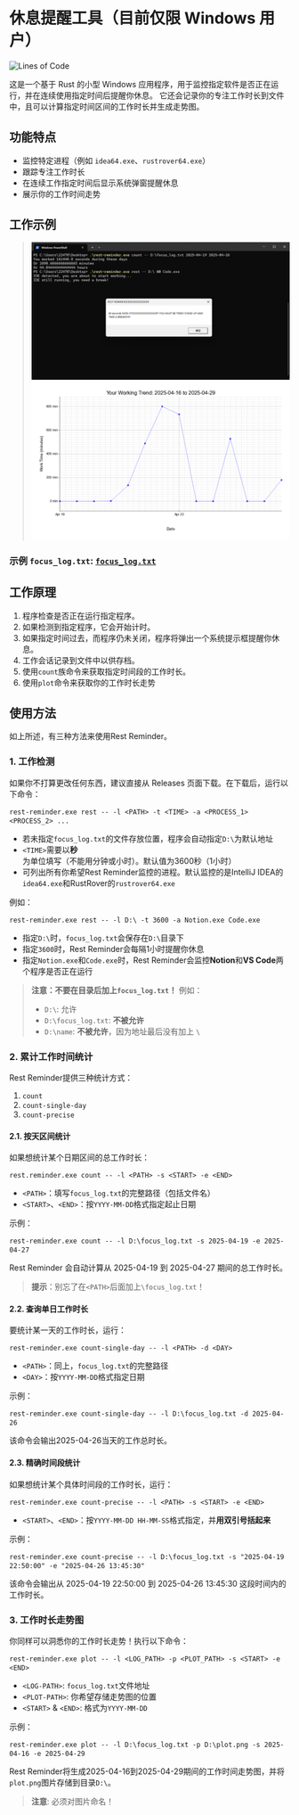 # 休息提醒工具（目前仅限 Windows 用户）

![Lines of Code](https://img.shields.io/endpoint?url=https://Emil-Stampfly-He.github.io/rest-reminder/badge.json)

这是一个基于 Rust 的小型 Windows 应用程序，用于监控指定软件是否正在运行，并在连续使用指定时间后提醒你休息。
它还会记录你的专注工作时长到文件中，且可以计算指定时间区间的工作时长并生成走势图。

## 功能特点

- 监控特定进程（例如 `idea64.exe`、`rustrover64.exe`）
- 跟踪专注工作时长
- 在连续工作指定时间后显示系统弹窗提醒休息
- 展示你的工作时间走势

## 工作示例

> ![截图](Screenshot.png)
> ![走势](example.png)

### 示例 `focus_log.txt`: [`focus_log.txt`](focus_log.txt)

## 工作原理

1. 程序检查是否正在运行指定程序。
2. 如果检测到指定程序，它会开始计时。
3. 如果指定时间过去，而程序仍未关闭，程序将弹出一个系统提示框提醒你休息。
4. 工作会话记录到文件中以供存档。
5. 使用`count`族命令来获取指定时间段的工作时长。
6. 使用`plot`命令来获取你的工作时长走势

## 使用方法
如上所述，有三种方法来使用Rest Reminder。

### 1. 工作检测
如果你不打算更改任何东西，建议直接从 Releases 页面下载。在下载后，运行以下命令：

```aiignore
rest-reminder.exe rest -- -l <PATH> -t <TIME> -a <PROCESS_1> <PROCESS_2> ...
```
* 若未指定`focus_log.txt`的文件存放位置，程序会自动指定`D:\`为默认地址
* `<TIME>`需要以**秒**为单位填写（不能用分钟或小时）。默认值为3600秒（1小时）
* 可列出所有你希望Rest Reminder监控的进程。默认监控的是IntelliJ IDEA的`idea64.exe`和RustRover的`rustrover64.exe`

例如：
```aiignore
rest-reminder.exe rest -- -l D:\ -t 3600 -a Notion.exe Code.exe
```
* 指定`D:\`时，`focus_log.txt`会保存在`D:\`目录下
* 指定`3600`时，Rest Reminder会每隔1小时提醒你休息
* 指定`Notion.exe`和`Code.exe`时，Rest Reminder会监控**Notion**和**VS Code**两个程序是否正在运行

> **注意：不要在目录后加上`focus_log.txt`！** 例如：
> * `D:\`: 允许
> * `D:\focus_log.txt`: **不被允许**
> * `D:\name`: **不被允许**，因为地址最后没有加上 `\`

### 2. 累计工作时间统计
Rest Reminder提供三种统计方式：
1. `count`
2. `count-single-day`
3. `count-precise`

#### 2.1. 按天区间统计
如果想统计某个日期区间的总工作时长：
```aiignore
rest.reminder.exe count -- -l <PATH> -s <START> -e <END>
```
* `<PATH>`：填写`focus_log.txt`的完整路径（包括文件名）
* `<START>`、`<END>`：按`YYYY-MM-DD`格式指定起止日期

示例：
```aiignore
rest-reminder.exe count -- -l D:\focus_log.txt -s 2025-04-19 -e 2025-04-27
```
Rest Reminder 会自动计算从 2025-04-19 到 2025-04-27 期间的总工作时长。
> **提示**：别忘了在`<PATH>`后面加上`\focus_log.txt`！

#### 2.2. 查询单日工作时长
要统计某一天的工作时长，运行：
```aiignore
rest-reminder.exe count-single-day -- -l <PATH> -d <DAY>
```
* `<PATH>`：同上，`focus_log.txt`的完整路径
* `<DAY>`：按`YYYY-MM-DD`格式指定日期

示例：
```aiignore
rest-reminder.exe count-single-day -- -l D:\focus_log.txt -d 2025-04-26
```
该命令会输出2025-04-26当天的工作总时长。

#### 2.3. 精确时间段统计
如果想统计某个具体时间段的工作时长，运行：
```aiignore
rest-reminder.exe count-precise -- -l <PATH> -s <START> -e <END>
```
* `<START>`、`<END>`：按`YYYY-MM-DD HH-MM-SS`格式指定，并**用双引号括起来**

示例：
```aiignore
rest-reminder.exe count-precise -- -l D:\focus_log.txt -s "2025-04-19 22:50:00" -e "2025-04-26 13:45:30"
```
该命令会输出从 2025-04-19 22:50:00 到 2025-04-26 13:45:30 这段时间内的工作时长。

### 3. 工作时长走势图
你同样可以洞悉你的工作时长走势！执行以下命令：
```aiignore
rest-reminder.exe plot -- -l <LOG_PATH> -p <PLOT_PATH> -s <START> -e <END>
```
* `<LOG-PATH>`: `focus_log.txt`文件地址
* `<PLOT-PATH>`: 你希望存储走势图的位置
* `<START>` & `<END>`: 格式为`YYYY-MM-DD`

示例：
```aiignore
rest-reminder.exe plot -- -l D:\focus_log.txt -p D:\plot.png -s 2025-04-16 -e 2025-04-29
```
Rest Reminder将生成2025-04-16到2025-04-29期间的工作时间走势图，并将 `plot.png`图片存储到目录`D:\`。
> **注意**: 必须对图片命名！